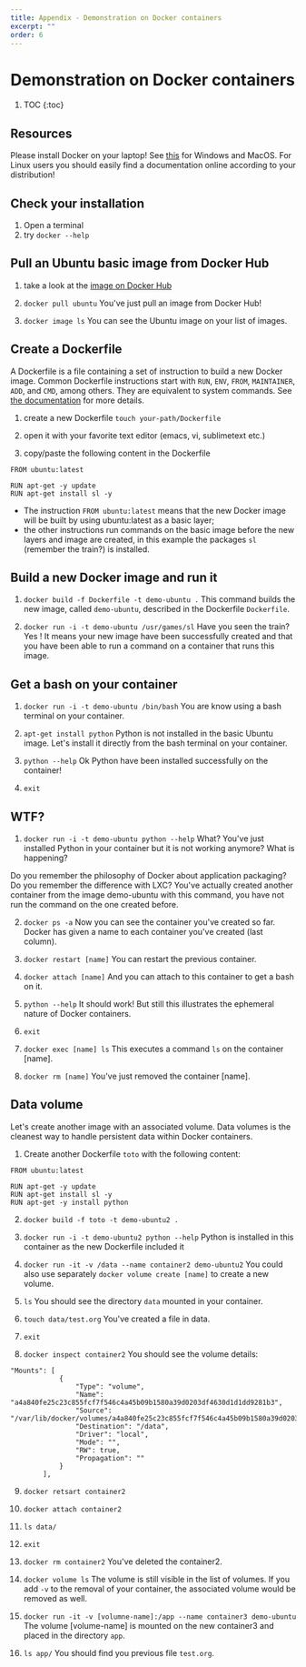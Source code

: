 ```yaml
---
title: Appendix - Demonstration on Docker containers
excerpt: ""
order: 6
---
```


# Demonstration on Docker containers
1. TOC
{:toc}

## Resources

Please install Docker on your laptop! See [this](https://docs.docker.com/docker-for-windows/install/) for Windows and MacOS. For Linux users you should easily find a documentation online according to your distribution!

## Check your installation

1. Open a terminal
2. try `docker --help`

## Pull an Ubuntu basic image from Docker Hub

1. take a look at the [image on Docker Hub](https://hub.docker.com/_/ubuntu/)

2. `docker pull ubuntu`
You've just pull an image from Docker Hub!

3. `docker image ls`
You can see the Ubuntu image on your list of images.

## Create a Dockerfile

A Dockerfile is a file containing a set of instruction to build a new Docker image. Common Dockerfile instructions start with `RUN`, `ENV`, `FROM`, `MAINTAINER`, `ADD`, and `CMD`, among others. They are equivalent to system commands. See [the documentation](https://docs.docker.com/engine/reference/commandline/run/) for more details.

1. create a new Dockerfile `touch your-path/Dockerfile`

2. open it with your favorite text editor (emacs, vi, sublimetext etc.)

3. copy/paste the following content in the Dockerfile

```
FROM ubuntu:latest

RUN apt-get -y update
RUN apt-get install sl -y
```

- The instruction `FROM ubuntu:latest` means that the new Docker image will be built by using ubuntu:latest as a basic layer;
- the other instructions run commands on the basic image before the new layers and image are created, in this example the packages `sl` (remember the train?) is installed.

## Build a new Docker image and run it

1. `docker build -f Dockerfile -t demo-ubuntu .`
This command builds the new image, called `demo-ubuntu`, described in the Dockerfile `Dockerfile`.

2. `docker run -i -t demo-ubuntu /usr/games/sl`
Have you seen the train? Yes ! It means your new image have been successfully created and that you have been able to run a command on a container that runs this image.

## Get a bash on your container

1. `docker run -i -t demo-ubuntu /bin/bash`
You are know using a bash terminal on your container.

2. `apt-get install python`
Python is not installed in the basic Ubuntu image. Let's install it directly from the bash terminal on your container.

3. `python --help`
Ok Python have been installed successfully on the container!

4. `exit`

## WTF?

1. `docker run -i -t demo-ubuntu python --help`
What? You've just installed Python in your container but it is not working anymore? What is happening?

Do you remember the philosophy of Docker about application packaging? Do you remember the difference with LXC?
You've actually created another container from the image demo-ubuntu with this command, you have not run the command on the one created before.

2. `docker ps -a`
Now you can see the container you've created so far. Docker has given a name to each container you've created (last column).

3. `docker restart [name]`
You can restart the previous container.

4. `docker attach [name]`
And you can attach to this container to get a bash on it.

5. `python --help`
It should work! But still this illustrates the ephemeral nature of Docker containers.

6. `exit`

8. `docker exec [name] ls`
This executes a command `ls` on the container [name].

9. `docker rm [name]`
You've just removed the container [name].

## Data volume

Let's create another image with an associated volume. Data volumes is the cleanest way to handle persistent data within Docker containers.

1. Create another Dockerfile `toto` with the following content:

```
FROM ubuntu:latest

RUN apt-get -y update
RUN apt-get install sl -y
RUN apt-get -y install python
```

2. `docker build -f toto -t demo-ubuntu2 .`

3. `docker run -i -t demo-ubuntu2 python --help`
Python is installed in this container as the new Dockerfile included it

4. `docker run -it -v /data --name container2 demo-ubuntu2`
You could also use separately `docker volume create [name]` to create a new volume.

5. `ls`
You should see the directory `data` mounted in your container.

6. `touch data/test.org`
You've created a file in data.

7. `exit`

8. `docker inspect container2`
You should see the volume details:
```
"Mounts": [
            {
                "Type": "volume",
                "Name": "a4a840fe25c23c855fcf7f546c4a45b09b1580a39d0203df4630d1d1dd9281b3",
                "Source": "/var/lib/docker/volumes/a4a840fe25c23c855fcf7f546c4a45b09b1580a39d0203df4630d1d1dd9281b3/_data",
                "Destination": "/data",
                "Driver": "local",
                "Mode": "",
                "RW": true,
                "Propagation": ""
            }
        ],
```

9. `docker retsart container2`

10. `docker attach container2`

11. `ls data/`

12. `exit`

13. `docker rm container2`
  You've deleted the container2.

14. `docker volume ls`
The volume is still visible in the list of volumes.
If you add `-v` to the removal of your container, the associated volume would be removed as well.

15. `docker run -it -v [volumne-name]:/app --name container3 demo-ubuntu`
The volume [volume-name] is mounted on the new container3 and placed in the directory `app`.

16. `ls app/`
You should find you previous file `test.org`.



